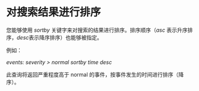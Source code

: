 # 对搜索结果进行排序

您能够使用 *sortby* 关键字来对搜索的结果进行排序。排序顺序（*asc*
表示升序排序，*desc*表示降序排序）也能够被指定。

例如：

*events: severity \> normal sortby time desc*

此查询将返回严重程度高于 normal
的事件，按事件发生的时间进行排序（降序）。
